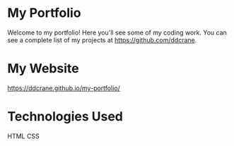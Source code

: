 # My Portfolio

Welcome to my portfolio! Here you'll see some of my coding work. You can see a complete list of my projects at https://github.com/ddcrane. 

# My Website

https://ddcrane.github.io/my-portfolio/

# Technologies Used

HTML
CSS